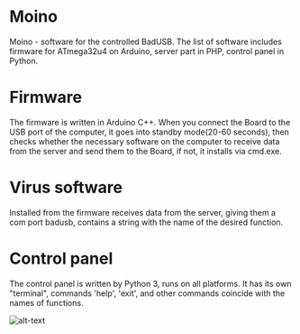 # Moino
Moino - software for the controlled BadUSB. The list of software includes firmware for ATmega32u4 on Arduino, server part in PHP, control panel in Python.

# Firmware
The firmware is written in Arduino C++. When you connect the Board to the USB port of the computer, it goes into standby mode(20-60 seconds), then checks whether the necessary software on the computer to receive data from the server and send them to the Board, if not, it installs via cmd.exe.

# Virus software
Installed from the firmware receives data from the server, giving them a com port badusb, contains a string with the name of the desired function.

# Control panel
The control panel is written by Python 3, runs on all platforms. It has its own "terminal", commands 'help', 'exit', and other commands coincide with the names of functions.

![alt-text](https://sun9-53.userapi.com/c858336/v858336843/88953/JFnCxFOQGPE.jpg)
